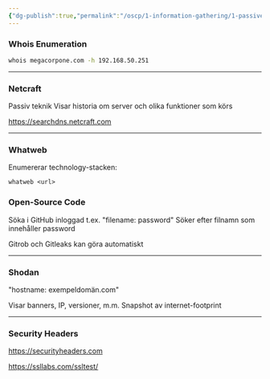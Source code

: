 ```yaml
---
{"dg-publish":true,"permalink":"/oscp/1-information-gathering/1-passive-gathering/"}
---
```


 
### Whois Enumeration
```bash
whois megacorpone.com -h 192.168.50.251
```
----------------------

### Netcraft
Passiv teknik
Visar historia om server och olika funktioner som körs

https://searchdns.netcraft.com

---------------
### Whatweb
Enumererar technology-stacken:
```
whatweb <url>
```
### Open-Source Code
Söka i GitHub inloggad t.ex. "filename: password"
Söker efter filnamn som innehåller password

Gitrob och Gitleaks kan göra automatiskt

------------------------

### Shodan
"hostname: exempeldomän.com"

Visar banners, IP, versioner, m.m.
Snapshot av internet-footprint

------------------

### Security Headers
https://securityheaders.com

https://ssllabs.com/ssltest/
